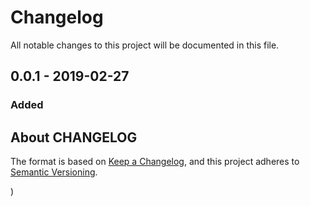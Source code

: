 # Changelog
All notable changes to this project will be documented in this file.

## 0.0.1 - 2019-02-27
### Added


## About CHANGELOG
The format is based on [Keep a Changelog](https://keepachangelog.com/en/1.0.0/),
and this project adheres to [Semantic Versioning](https://semver.org/spec/v2.0.0.html).









)